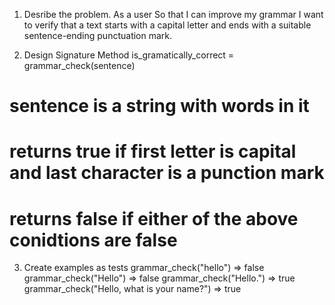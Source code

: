 1. Desribe the problem.
As a user
So that I can improve my grammar
I want to verify that a text starts with a capital letter and ends with a suitable sentence-ending punctuation mark.


2. Design Signature Method
is_gramatically_correct = grammar_check(sentence)

# sentence is a string with words in it
# returns true if first letter is capital and last character is a punction mark
# returns false if either of the above conidtions are false


3. Create examples as tests
grammar_check("hello") => false
grammar_check("Hello") => false
grammar_check("Hello.") => true
grammar_check("Hello, what is your name?") => true
